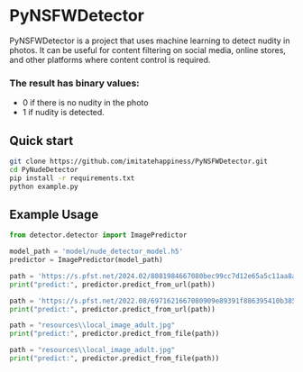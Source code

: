 

# PyNSFWDetector

PyNSFWDetector is a project that uses machine learning to detect nudity in photos. It can be useful for content filtering on social media, online stores, and other platforms where content control is required.

### The result has binary values: 
* 0 if there is no nudity in the photo
* 1 if nudity is detected.

## Quick start
```bash
git clone https://github.com/imitatehappiness/PyNSFWDetector.git
cd PyNudeDetector
pip install -r requirements.txt
python example.py 
```
## Example Usage

```python
from detector.detector import ImagePredictor

model_path = 'model/nude_detector_model.h5'
predictor = ImagePredictor(model_path)

path = 'https://s.pfst.net/2024.02/8081984667080bec99cc7d12e65a5c11aa8a70ef9cefc_b.jpg'
print("predict:", predictor.predict_from_url(path))

path = 'https://s.pfst.net/2022.08/6971621667080909e89391f886395410b385c888ab881_b.jpg'
print("predict:", predictor.predict_from_url(path))

path = "resources\\local_image_adult.jpg"
print("predict:", predictor.predict_from_file(path))

path = "resources\\local_image_adult.jpg"
print("predict:", predictor.predict_from_file(path))

```

